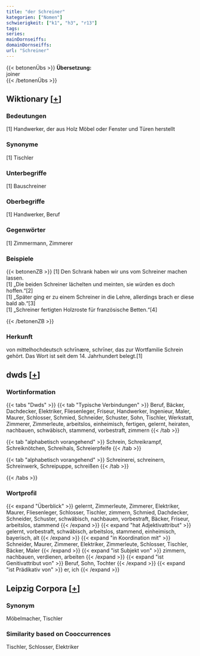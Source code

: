 ```yaml
---
title: "der Schreiner"
kategorien: ["Nomen"]
schwierigkeit: ["k1", "h3", "r13"]
tags:
series:
mainDornseiffs:
domainDornseiffs:
url: "Schreiner"
---
```


{{< betonenÜbs >}}
**Übersetzung:**  
joiner  
{{< /betonenÜbs >}}

## Wiktionary [[+](https://de.wiktionary.org/wiki/Schreiner)]

### Bedeutungen
[1] Handwerker, der aus Holz Möbel oder Fenster und Türen herstellt  

### Synonyme
[1] Tischler  

### Unterbegriffe
[1] Bauschreiner  

### Oberbegriffe
[1] Handwerker, Beruf  

### Gegenwörter
[1] Zimmermann, Zimmerer  

### Beispiele
{{< betonenZB >}}
[1] Den Schrank haben wir uns vom Schreiner machen lassen.  
[1] „Die beiden Schreiner lächelten und meinten, sie würden es doch hoffen.“[2]  
[1] „Später ging er zu einem Schreiner in die Lehre, allerdings brach er diese bald ab.“[3]  
[1] „Schreiner fertigten Holzroste für französische Betten.“[4]  

{{< /betonenZB >}}
### Herkunft
von mittelhochdeutsch schrīnære, schrīner, das zur Wortfamilie Schrein gehört. Das Wort ist seit dem 14. Jahrhundert belegt.[1]  



## dwds [[+](https://www.dwds.de/wb/Schreiner)]

### Wortinformation
{{< tabs "Dwds" >}}
{{< tab "Typische Verbindungen" >}}
Beruf, Bäcker, Dachdecker, Elektriker, Fliesenleger, Friseur, Handwerker, Ingenieur, Maler, Maurer, Schlosser, Schmied, Schneider, Schuster, Sohn, Tischler, Werkstatt, Zimmerer, Zimmerleute, arbeitslos, einheimisch, fertigen, gelernt, heiraten, nachbauen, schwäbisch, stammend, vorbestraft, zimmern
{{< /tab >}}

{{< tab "alphabetisch vorangehend" >}}
Schrein, Schreikrampf, Schreiknötchen, Schreihals, Schreierpfeife
{{< /tab >}}

{{< tab "alphabetisch vorangehend" >}}
Schreinerei, schreinern, Schreinwerk, Schreipuppe, schreißen
{{< /tab >}}

{{< /tabs >}}

### Wortprofil
{{< expand "Überblick" >}} gelernt, Zimmerleute, Zimmerer, Elektriker, Maurer, Fliesenleger, Schlosser, Tischler, zimmern, Schmied, Dachdecker, Schneider, Schuster, schwäbisch, nachbauen, vorbestraft, Bäcker, Friseur, arbeitslos, stammend {{< /expand >}}
{{< expand "hat Adjektivattribut" >}} gelernt, vorbestraft, schwäbisch, arbeitslos, stammend, einheimisch, bayerisch, alt {{< /expand >}}
{{< expand "in Koordination mit" >}} Schneider, Maurer, Zimmerer, Elektriker, Zimmerleute, Schlosser, Tischler, Bäcker, Maler {{< /expand >}}
{{< expand "ist Subjekt von" >}} zimmern, nachbauen, verdienen, arbeiten {{< /expand >}}
{{< expand "ist Genitivattribut von" >}} Beruf, Sohn, Tochter {{< /expand >}}
{{< expand "ist Prädikativ von" >}} er, ich {{< /expand >}}

## Leipzig Corpora [[+](https://corpora.uni-leipzig.de/en/res?word=Schreiner&corpusId=deu_newscrawl-public_2018)]


### Synonym
Möbelmacher, Tischler


### Similarity based on Cooccurrences
Tischler, Schlosser, Elektriker

